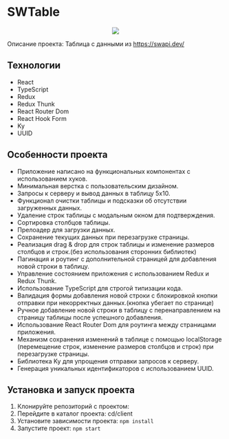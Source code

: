 # SWTable

<p align="center">
  <img src="../SWTable/client/public/img/dv.png">
</p>

Описание проекта: Таблица с данными из https://swapi.dev/ 


## Технологии

- React
- TypeScript
- Redux
- Redux Thunk
- React Router Dom
- React Hook Form
- Ky
- UUID

## Особенности проекта

- Приложение написано на функциональных компонентах с использованием хуков.
- Минимальная верстка с пользовательским дизайном.
- Запросы к серверу и вывод данных в таблицу 5x10.
- Функционал очистки таблицы и подсказки об отсутствии загруженных данных.
- Удаление строк таблицы с модальным окном для подтверждения.
- Сортировка столбцов таблицы.
- Прелоадер для загрузки данных.
- Сохранение текущих данных при перезагрузке страницы.
- Реализация drag & drop для строк таблицы и изменение размеров столбцов и строк.(без использования сторонних библиотек)
- Пагинация и роутинг с дополнительной страницей для добавления новой строки в таблицу.
- Управление состоянием приложения с использованием Redux и Redux Thunk.
- Использование TypeScript для строгой типизации кода.
- Валидация формы добавления новой строки с блокировкой кнопки отправки при некорректных данных.(кнопка убегает по странице)
- Ручное добавление новой строки в таблицу с перенаправлением на страницу таблицы после успешного добавления.
- Использование React Router Dom для роутинга между страницами приложения.
- Механизм сохранения изменений в таблице с помощью localStorage (перемещение строк, изменение размеров столбцов и строк) при перезагрузке страницы.
- Библиотека Ky для упрощения отправки запросов к серверу.
- Генерация уникальных идентификаторов с использованием UUID.
## Установка и запуск проекта

1. Клонируйте репозиторий с проектом:
2. Перейдите в каталог проекта: cd/client
3. Установите зависимости проекта: ```npm install```
4. Запустите проект: ```npm start```